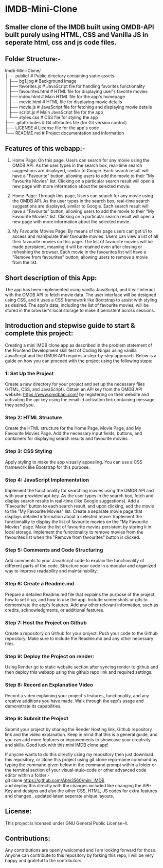 # IMDB-Mini-Clone
##  Smaller clone of the IMDB built using OMDB-API built purely using HTML, CSS and Vanilla JS in seperate html, css and js code files.
## Folder Structure:-<br/>

Imdb-Mini-Clone/<br/>
├── public/                # Public directory containing static assets<br/>
│   ├── bg1.jpg            # Background image<br/>
│   ├── favorites.js       # JavaScript file for handling favorites functionality<br/>
│   ├── favourites.html    # HTML file for displaying user's favorite movies<br/>
│   ├── index.html         # Main HTML file for the app's homepage<br/>
│   ├── movie.html         # HTML file for displaying movie details<br/>
│   ├── movie.js           # JavaScript file for fetching and displaying movie details<br/>
│   ├── script.js          # Main JavaScript file for the app<br/>
│   └── styles.css         # CSS file for styling the app<br/>
├── .gitattributes         # Git attributes file (for Git version control)<br/>
├── LICENSE                # License file for the app's code<br/>
└── README.md              # Project documentation and information<br/>

## Features of this webapp:-
1) Home Page: On this page, Users can search for any movie using the OMDB API.
As the user types in the search box, real-time search suggestions are displayed, similar to Google.
Each search result will have a "Favourite" button, allowing users to add the movie to their "My Favourite Movies" list.
Clicking on a particular search result will open a new page with more information about the selected movie.

2) Home Page:
Through this page, Users can search for any movie using the OMDB API.
As the user types in the search box, real-time search suggestions are displayed, similar to Google.
Each search result will have a "Favourite" button, allowing users to add the movie to their "My Favourite Movies" list.
Clicking on a particular search result will open a new page with more information about the selected movie.

3) My Favourite Movies Page:
By means of this page users can get UI to access and manipulate their favourite movies. Users can view a list of all their favourite movies on this page.
The list of favourite movies will be made persistent, meaning it will be retained even after closing or refreshing the browser.
Each movie in the favourites list will have a "Remove from favourites" button, allowing users to remove a movie from the list.

## Short description of this App:
The app has been implemented using vanilla JavaScript, and it will interact with the OMDB API to fetch movie data. The user interface will be designed using CSS, and it uses a CSS framework like Bootstrap to assist with styling as desired. The app's data, including the list of favourite movies, will be stored in the browser's local storage to make it persistent across sessions.

## Introduction and stepwise guide to start & complete this project:
Creating a mini IMDB clone app as described in the problem statement of the Frontend Development skill test of Coding Ninjas using vanilla JavaScript and the OMDB API requires a step-by-step approach. 
Below is a guide on how you can proceed with the project using the following steps:

### 1: Set Up the Project
Create a new directory for your project and set up the necessary files (HTML, CSS, and JavaScript).
Obtain an API key from the OMDB API website: https://www.omdbapi.com/ by registering on their website and activating the api key using the email id activation link containing message they send you.
### Step 2: HTML Structure
Create the HTML structure for the Home Page, Movie Page, and My Favourite Movies Page.
Add the necessary input fields, buttons, and containers for displaying search results and favourite movies.
### Step 3: CSS Styling
Apply styling to make the app visually appealing. You can use a CSS framework like Bootstrap for this purpose.
### Step 4: JavaScript Implementation
Implement the functionality for searching movies using the OMDB API and with your provided api-key.
As the user types in the search box, fetch and display search results in real-time (like Google suggestions).
Add a "Favourite" button to each search result, and upon clicking, add the movie to the "My Favourite Movies" list.
Create a separate movie page that displays detailed information about a selected movie.
Implement the functionality to display the list of favourite movies on the "My Favourite Movies" page.
Make the list of favourite movies persistent by storing it in local storage.
Implement the functionality to remove movies from the favourites list when the "Remove from favourites" button is clicked.
### Step 5: Comments and Code Structuring
Add comments to your JavaScript code to explain the functionality of different parts of the code.
Structure your code in a modular and organized way to improve readability and maintainability.
### Step 6: Create a Readme.md
Prepare a detailed Readme.md file that explains the purpose of the project, how to set it up, and how to use the app.
Include screenshots or gifs to demonstrate the app's features.
Add any other relevant information, such as credits, acknowledgments, or additional features.
### Step 7: Host the Project on Github
Create a repository on Github for your project.
Push your code to the Github repository.
Make sure to include the Readme.md and any other necessary files.
### Step 9: Deploy the Project on render:
Using Render go to static website section after syncing render to github and then deploy this webapp using this github repo link and required settings.
### Step 8: Record an Explanation Video
Record a video explaining your project's features, functionality, and any creative additions you have made.
Walk through the app's usage and demonstrate its capabilities.
### Step 9: Submit the Project
Submit your project by sharing the Render Hosting link, Github repository link and the video explanation.
Keep in mind that this is a general guide, and you can add more features or improvements to showcase your creativity and skills. Good luck with this mini IMDB clone app!

If anyone wants to do this directly using my repository then just download this repository, or clone this project using git clone repo-name command by typing the command given below in the command prompt within a folder or the terminal section of your visual-stuio-code or other advanced code editor within a folder:-<br/>
git clone https://github.com/Abhi3560/mini_IMDB <br/>
and deploy this directly with the changes included like changing the API-Key and designs and also the other CSS, HTML, JS codes for extra features and changed , updated latest seperate unique layouts.

## License: 
This project is licensed under GNU General Public License-4.

## Contributions:
Any contributions are openly welcomed and I am looking forward for those. Anyone can contribute to this repository by forking this repo, I will be very happy and grateful to the contributors. 





